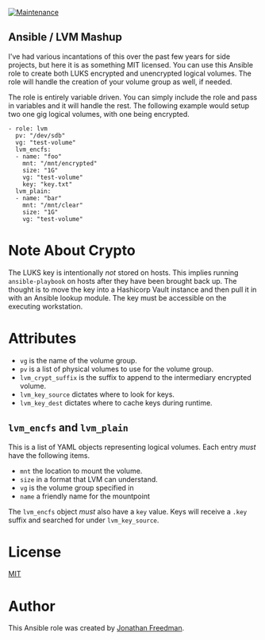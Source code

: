 [![Maintenance](https://img.shields.io/maintenance/yes/2016.svg)]()

Ansible / LVM Mashup
--------------------

I've had various incantations of this over the past few years for side projects, but here it is as something MIT licensed. You can use this Ansible role to create both LUKS encrypted and unencrypted logical volumes. The role will handle the creation of your volume group as well, if needed.

The role is entirely variable driven. You can simply include the role and pass in variables and it will handle the rest. The following example would setup two one gig logical volumes, with one being encrypted.

```
- role: lvm
  pv: "/dev/sdb"
  vg: "test-volume"
  lvm_encfs:
  - name: "foo"
    mnt: "/mnt/encrypted"
    size: "1G"
    vg: "test-volume"
    key: "key.txt"
  lvm_plain:
  - name: "bar"
    mnt: "/mnt/clear"
    size: "1G"
    vg: "test-volume"
```

# Note About Crypto

The LUKS key is intentionally _not_ stored on hosts. This implies running `ansible-playbook` on hosts after they have been brought back up. The thought is to move the key into a Hashicorp Vault instance and then pull it in with an Ansible lookup module. The key must be accessible on the executing workstation.

# Attributes

* `vg` is the name of the volume group.
* `pv` is a list of physical volumes to use for the volume group.
* `lvm_crypt_suffix` is the suffix to append to the intermediary encrypted volume.
* `lvm_key_source` dictates where to look for keys.
* `lvm_key_dest` dictates where to cache keys during runtime.

## `lvm_encfs` and `lvm_plain`

This is a list of YAML objects representing logical volumes. Each entry _must_ have the following items.

* `mnt` the location to mount the volume.
* `size` in a format that LVM can understand.
* `vg` is the volume group specified in 
* `name` a friendly name for the mountpoint

The `lvm_encfs` object _must_ also have a `key` value. Keys will receive a `.key` suffix and searched for under `lvm_key_source`.

# License

[MIT](https://github.com/otakup0pe/ansible-lvm/blob/master/LICENSE)

# Author

This Ansible role was created by [Jonathan Freedman](http://jonathanfreedman.bio/).
